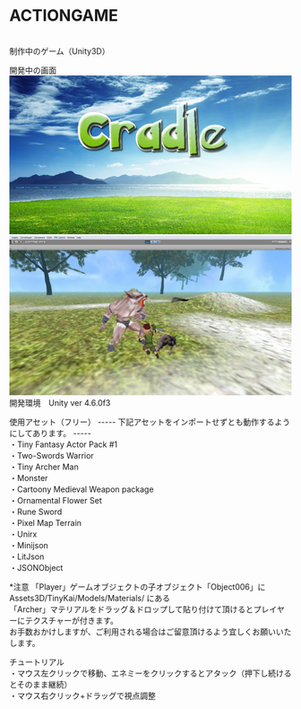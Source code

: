 ACTIONGAME
=========
<br>制作中のゲーム（Unity3D）

開発中の画面
![image](title.jpg)
![image](3DACTIONGAME.jpg)
<br>
開発環境　Unity ver 4.6.0f3

使用アセット（フリー）
----- 下記アセットをインポートせずとも動作するようにしてあります。 -----
<br>・Tiny Fantasy Actor Pack #1
<br>・Two-Swords Warrior
<br>・Tiny Archer Man
<br>・Monster
<br>・Cartoony Medieval Weapon package
<br>・Ornamental Flower Set
<br>・Rune Sword
<br>・Pixel Map Terrain
<br>・Unirx
<br>・Minijson
<br>・LitJson
<br>・JSONObject

*注意
「Player」ゲームオブジェクトの子オブジェクト「Object006」に
<br>Assets3D/TinyKai/Models/Materials/ にある
<br>「Archer」マテリアルをドラッグ＆ドロップして貼り付けて頂けるとプレイヤーにテクスチャーが付きます。
<br>お手数おかけしますが、ご利用される場合はご留意頂けるよう宜しくお願いいたします。

チュートリアル
<br>・マウス左クリックで移動、エネミーをクリックするとアタック（押下し続けるとそのまま継続）
<br>・マウス右クリック+ドラッグで視点調整
